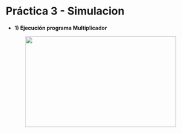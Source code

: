 # Práctica 3 - Simulacion

- **1) Ejecución programa Multiplicador** 
<p align="center">
  <img src="https://github.com/EdisonAltamirano/Advanced-Digital-Systems-Laboratory/blob/master/Practica_2_simulacion/docs/multiplicador.png" width="400" height="240" align="center"/>




